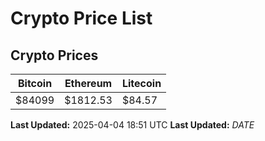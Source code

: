 # Crypto Price List

## Crypto Prices
| Bitcoin | Ethereum | Litecoin |
| ------- | -------- | -------- |
| $84099 | $1812.53 | $84.57 |
**Last Updated:** 2025-04-04 18:51 UTC
**Last Updated:** $DATE$
